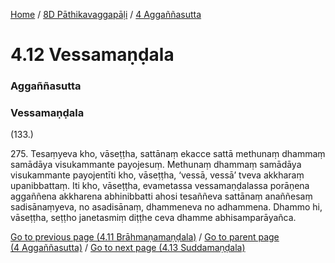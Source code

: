 
[Home](/) / [8D Pāthikavaggapāḷi](/tipitaka/8D.md) / [4 Aggaññasutta](/tipitaka/8D/4.md)

# 4.12 Vessamaṇḍala

### Aggaññasutta

### Vessamaṇḍala

(133.)

275\. Tesaṃyeva kho, vāseṭṭha, sattānaṃ ekacce sattā methunaṃ dhammaṃ samādāya visukammante payojesuṃ. Methunaṃ dhammaṃ samādāya visukammante payojentīti kho, vāseṭṭha, ‘vessā, vessā’ tveva akkharaṃ upanibbattaṃ. Iti kho, vāseṭṭha, evametassa vessamaṇḍalassa porāṇena aggaññena akkharena abhinibbatti ahosi tesaññeva sattānaṃ anaññesaṃ sadisānaṃyeva, no asadisānaṃ, dhammeneva no adhammena. Dhammo hi, vāseṭṭha, seṭṭho janetasmiṃ diṭṭhe ceva dhamme abhisamparāyañca.

[Go to previous page (4.11 Brāhmaṇamaṇḍala)](/tipitaka/8D/4/4.11.md) / [Go to parent page (4 Aggaññasutta)](/tipitaka/8D/4.md) / [Go to next page (4.13 Suddamaṇḍala)](/tipitaka/8D/4/4.13.md)


